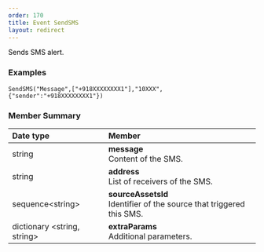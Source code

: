 ```yaml
---
order: 170
title: Event SendSMS
layout: redirect
---
```



<span style="color: rgb(0,0,0);">Sends SMS alert. 

### Examples

	SendSMS("Message",["+918XXXXXXXX1"],"10XXX",{"sender":"+918XXXXXXXX1"})


### Member Summary

|Date type|Member|
|:---|:---|
|string|**message** <br> Content of the SMS.
|string|**address** <br> List of receivers of the SMS.
|sequence&#60;string>|**sourceAssetsId** <br> Identifier of the source that triggered this SMS.
|dictionary &#60;string, string>|**extraParams** <br> Additional parameters.